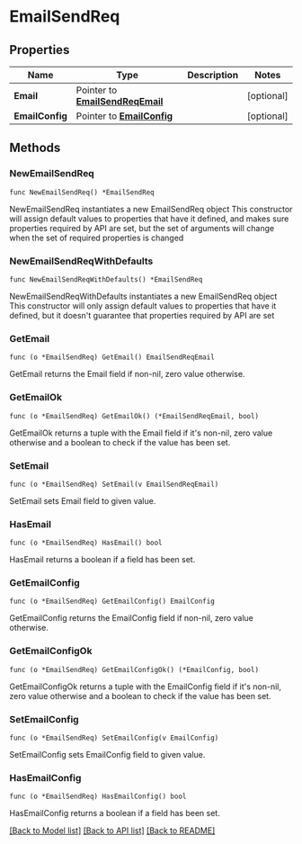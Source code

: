 # EmailSendReq

## Properties

Name | Type | Description | Notes
------------ | ------------- | ------------- | -------------
**Email** | Pointer to [**EmailSendReqEmail**](EmailSendReqEmail.md) |  | [optional] 
**EmailConfig** | Pointer to [**EmailConfig**](EmailConfig.md) |  | [optional] 

## Methods

### NewEmailSendReq

`func NewEmailSendReq() *EmailSendReq`

NewEmailSendReq instantiates a new EmailSendReq object
This constructor will assign default values to properties that have it defined,
and makes sure properties required by API are set, but the set of arguments
will change when the set of required properties is changed

### NewEmailSendReqWithDefaults

`func NewEmailSendReqWithDefaults() *EmailSendReq`

NewEmailSendReqWithDefaults instantiates a new EmailSendReq object
This constructor will only assign default values to properties that have it defined,
but it doesn't guarantee that properties required by API are set

### GetEmail

`func (o *EmailSendReq) GetEmail() EmailSendReqEmail`

GetEmail returns the Email field if non-nil, zero value otherwise.

### GetEmailOk

`func (o *EmailSendReq) GetEmailOk() (*EmailSendReqEmail, bool)`

GetEmailOk returns a tuple with the Email field if it's non-nil, zero value otherwise
and a boolean to check if the value has been set.

### SetEmail

`func (o *EmailSendReq) SetEmail(v EmailSendReqEmail)`

SetEmail sets Email field to given value.

### HasEmail

`func (o *EmailSendReq) HasEmail() bool`

HasEmail returns a boolean if a field has been set.

### GetEmailConfig

`func (o *EmailSendReq) GetEmailConfig() EmailConfig`

GetEmailConfig returns the EmailConfig field if non-nil, zero value otherwise.

### GetEmailConfigOk

`func (o *EmailSendReq) GetEmailConfigOk() (*EmailConfig, bool)`

GetEmailConfigOk returns a tuple with the EmailConfig field if it's non-nil, zero value otherwise
and a boolean to check if the value has been set.

### SetEmailConfig

`func (o *EmailSendReq) SetEmailConfig(v EmailConfig)`

SetEmailConfig sets EmailConfig field to given value.

### HasEmailConfig

`func (o *EmailSendReq) HasEmailConfig() bool`

HasEmailConfig returns a boolean if a field has been set.


[[Back to Model list]](../README.md#documentation-for-models) [[Back to API list]](../README.md#documentation-for-api-endpoints) [[Back to README]](../README.md)


